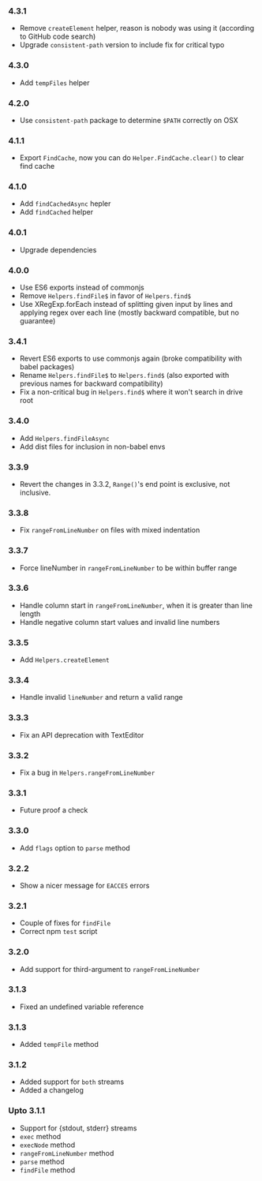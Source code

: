 ### 4.3.1

* Remove `createElement` helper, reason is nobody was using it (according to GitHub code search)
* Upgrade `consistent-path` version to include fix for critical typo

### 4.3.0

* Add `tempFiles` helper

### 4.2.0

* Use `consistent-path` package to determine `$PATH` correctly on OSX

### 4.1.1

* Export `FindCache`, now you can do `Helper.FindCache.clear()` to clear find cache

### 4.1.0

* Add `findCachedAsync` hepler
* Add `findCached` helper

### 4.0.1

* Upgrade dependencies

### 4.0.0

* Use ES6 exports instead of commonjs
* Remove `Helpers.findFile$` in favor of `Helpers.find$`
* Use XRegExp.forEach instead of splitting given input by lines and applying regex over each line (mostly backward compatible, but no guarantee)

### 3.4.1

* Revert ES6 exports to use commonjs again (broke compatibility with babel packages)
* Rename `Helpers.findFile$` to `Helpers.find$` (also exported with previous names for backward compatibility)
* Fix a non-critical bug in `Helpers.find$` where it won't search in drive root

### 3.4.0

* Add `Helpers.findFileAsync`
* Add dist files for inclusion in non-babel envs

### 3.3.9

* Revert the changes in 3.3.2, `Range()`'s end point is exclusive, not inclusive.

### 3.3.8

* Fix `rangeFromLineNumber` on files with mixed indentation

### 3.3.7

* Force lineNumber in `rangeFromLineNumber` to be within buffer range

### 3.3.6

* Handle column start in `rangeFromLineNumber`, when it is greater than line length
* Handle negative column start values and invalid line numbers

### 3.3.5

* Add `Helpers.createElement`

### 3.3.4

* Handle invalid `lineNumber` and return a valid range

### 3.3.3

* Fix an API deprecation with TextEditor

### 3.3.2

* Fix a bug in `Helpers.rangeFromLineNumber`

### 3.3.1

* Future proof a check

### 3.3.0

* Add `flags` option to `parse` method

### 3.2.2

* Show a nicer message for `EACCES` errors

### 3.2.1

* Couple of fixes for `findFile`
* Correct npm `test` script

### 3.2.0
* Add support for third-argument to `rangeFromLineNumber`

### 3.1.3
* Fixed an undefined variable reference

### 3.1.3
* Added `tempFile` method

### 3.1.2
* Added support for `both` streams
* Added a changelog

### Upto 3.1.1

* Support for {stdout, stderr} streams
* `exec` method
* `execNode` method
* `rangeFromLineNumber` method
* `parse` method
* `findFile` method
